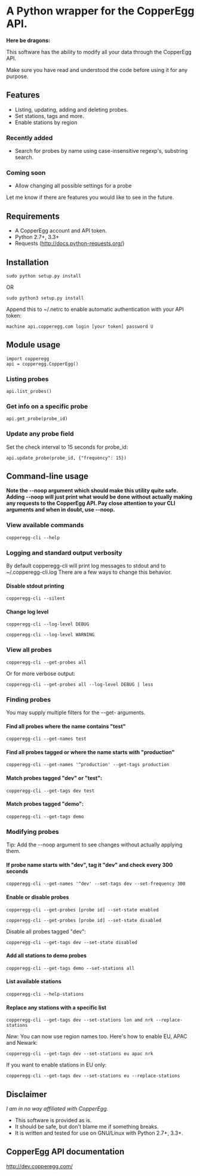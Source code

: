 # A Python wrapper for the CopperEgg API.

**Here be dragons:**

This software has the ability to modify all your data through the CopperEgg API.

Make sure you have read and understood the code before using it for any purpose.

## Features

- Listing, updating, adding and deleting probes.
- Set stations, tags and more.
- Enable stations by region

### Recently added
- Search for probes by name using case-insensitive regexp's, substring search.

### Coming soon
- Allow changing all possible settings for a probe

Let me know if there are features you would like to see in the future.

## Requirements
- A CopperEgg account and API token.
- Python 2.7+, 3.3+
- Requests (http://docs.python-requests.org/)

## Installation

    sudo python setup.py install

OR

	sudo python3 setup.py install

Append this to ~/.netrc to enable automatic authentication with your API token:

	machine api.copperegg.com login [your token] password U

## Module usage

	import copperegg
	api = copperegg.CopperEgg()

### Listing probes

	api.list_probes()

### Get info on a specific probe

	api.get_probe(probe_id)

### Update any probe field
Set the check interval to 15 seconds for probe_id:

	api.update_probe(probe_id, {"frequency": 15})

## Command-line usage

**Note the --noop argument which should make this utility quite safe.
Adding --noop will just print what would be done without actually making
any requests to the CopperEgg API. Pay close attention to your CLI arguments
and when in doubt, use --noop.**

### View available commands

	copperegg-cli --help

### Logging and standard output verbosity
By default copperegg-cli will print log messages to stdout and to ~/.copperegg-cli.log
There are a few ways to change this behavior.

#### Disable stdout printing

	copperegg-cli --silent

#### Change log level

	copperegg-cli --log-level DEBUG

	copperegg-cli --log-level WARNING

### View all probes

	copperegg-cli --get-probes all

Or for more verbose output:

	copperegg-cli --get-probes all --log-level DEBUG | less

### Finding probes
You may supply multiple filters for the --get- arguments.

#### Find all probes where the name contains "test"

	copperegg-cli --get-names test

#### Find all probes tagged or where the name starts with "production"

	copperegg-cli --get-names '^production' --get-tags production

#### Match probes tagged "dev" or "test":

	copperegg-cli --get-tags dev test

#### Match probes tagged "demo":

	copperegg-cli --get-tags demo

### Modifying probes
Tip: Add the --noop argument to see changes without actually applying them.

#### If probe name starts with "dev", tag it "dev" and check every 300 seconds

	copperegg-cli --get-names '^dev' --set-tags dev --set-frequency 300

#### Enable or disable probes

	copperegg-cli --get-probes [probe id] --set-state enabled

	copperegg-cli --get-probes [probe id] --set-state disabled

Disable all probes tagged "dev":

	copperegg-cli --get-tags dev --set-state disabled

#### Add all stations to demo probes

	copperegg-cli --get-tags demo --set-stations all

#### List available stations

	copperegg-cli --help-stations

#### Replace any stations with a specific list

	copperegg-cli --get-tags dev --set-stations lon amd nrk --replace-stations

*New:* You can now use region names too. Here's how to enable EU, APAC and Newark:

	copperegg-cli --get-tags dev --set-stations eu apac nrk

If you want to enable stations in EU only:

	copperegg-cli --get-tags dev --set-stations eu --replace-stations

## Disclaimer
*I am in no way affiliated with CopperEgg.*

- This software is provided as is.
- It should be safe, but don't blame me if something breaks.
- It is written and tested for use on GNU/Linux with Python 2.7+, 3.3+.

## CopperEgg API documentation
http://dev.copperegg.com/
